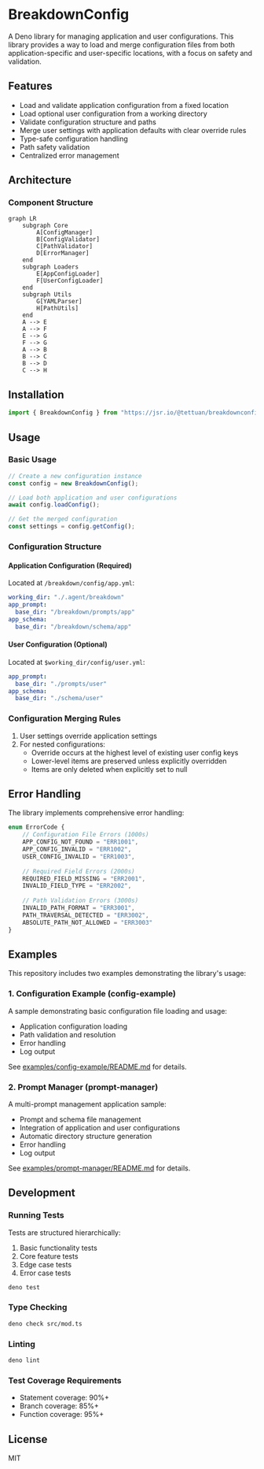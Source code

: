 # BreakdownConfig

A Deno library for managing application and user configurations. This library provides a way to load and merge configuration files from both application-specific and user-specific locations, with a focus on safety and validation.

## Features

- Load and validate application configuration from a fixed location
- Load optional user configuration from a working directory
- Validate configuration structure and paths
- Merge user settings with application defaults with clear override rules
- Type-safe configuration handling
- Path safety validation
- Centralized error management

## Architecture

### Component Structure
```mermaid
graph LR
    subgraph Core
        A[ConfigManager]
        B[ConfigValidator]
        C[PathValidator]
        D[ErrorManager]
    end
    subgraph Loaders
        E[AppConfigLoader]
        F[UserConfigLoader]
    end
    subgraph Utils
        G[YAMLParser]
        H[PathUtils]
    end
    A --> E
    A --> F
    E --> G
    F --> G
    A --> B
    B --> C
    B --> D
    C --> H
```

## Installation

```typescript
import { BreakdownConfig } from "https://jsr.io/@tettuan/breakdownconfig";
```

## Usage

### Basic Usage
```typescript
// Create a new configuration instance
const config = new BreakdownConfig();

// Load both application and user configurations
await config.loadConfig();

// Get the merged configuration
const settings = config.getConfig();
```

### Configuration Structure

#### Application Configuration (Required)
Located at `/breakdown/config/app.yml`:

```yaml
working_dir: "./.agent/breakdown"
app_prompt:
  base_dir: "/breakdown/prompts/app"
app_schema:
  base_dir: "/breakdown/schema/app"
```

#### User Configuration (Optional)
Located at `$working_dir/config/user.yml`:

```yaml
app_prompt:
  base_dir: "./prompts/user"
app_schema:
  base_dir: "./schema/user"
```

### Configuration Merging Rules

1. User settings override application settings
2. For nested configurations:
   - Override occurs at the highest level of existing user config keys
   - Lower-level items are preserved unless explicitly overridden
   - Items are only deleted when explicitly set to null

## Error Handling

The library implements comprehensive error handling:

```typescript
enum ErrorCode {
    // Configuration File Errors (1000s)
    APP_CONFIG_NOT_FOUND = "ERR1001",
    APP_CONFIG_INVALID = "ERR1002",
    USER_CONFIG_INVALID = "ERR1003",
    
    // Required Field Errors (2000s)
    REQUIRED_FIELD_MISSING = "ERR2001",
    INVALID_FIELD_TYPE = "ERR2002",
    
    // Path Validation Errors (3000s)
    INVALID_PATH_FORMAT = "ERR3001",
    PATH_TRAVERSAL_DETECTED = "ERR3002",
    ABSOLUTE_PATH_NOT_ALLOWED = "ERR3003"
}
```

## Examples

This repository includes two examples demonstrating the library's usage:

### 1. Configuration Example (config-example)
A sample demonstrating basic configuration file loading and usage:
- Application configuration loading
- Path validation and resolution
- Error handling
- Log output

See [examples/config-example/README.md](./examples/config-example/README.md) for details.

### 2. Prompt Manager (prompt-manager)
A multi-prompt management application sample:
- Prompt and schema file management
- Integration of application and user configurations
- Automatic directory structure generation
- Error handling
- Log output

See [examples/prompt-manager/README.md](./examples/prompt-manager/README.md) for details.

## Development

### Running Tests

Tests are structured hierarchically:
1. Basic functionality tests
2. Core feature tests
3. Edge case tests
4. Error case tests

```bash
deno test
```

### Type Checking

```bash
deno check src/mod.ts
```

### Linting

```bash
deno lint
```

### Test Coverage Requirements
- Statement coverage: 90%+
- Branch coverage: 85%+
- Function coverage: 95%+

## License

MIT
